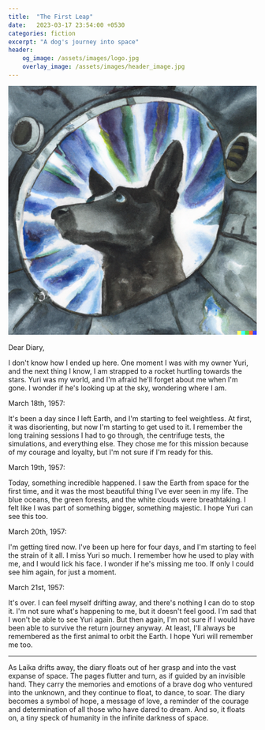 ```yaml
---
title:  "The First Leap"
date:   2023-03-17 23:54:00 +0530
categories: fiction
excerpt: "A dog's journey into space"
header:
    og_image: /assets/images/logo.jpg
    overlay_image: /assets/images/header_image.jpg
---
```


<p align="center">
  <img src="/assets/images/laika.png"/>
</p>

Dear Diary,

I don't know how I ended up here. One moment I was with my owner Yuri, and the next thing I know, I am strapped to a rocket hurtling towards the stars. Yuri was my world, and I'm afraid he'll forget about me when I'm gone. I wonder if he's looking up at the sky, wondering where I am.

March 18th, 1957:

It's been a day since I left Earth, and I'm starting to feel weightless. At first, it was disorienting, but now I'm starting to get used to it. I remember the long training sessions I had to go through, the centrifuge tests, the simulations, and everything else. They chose me for this mission because of my courage and loyalty, but I'm not sure if I'm ready for this.

March 19th, 1957:

Today, something incredible happened. I saw the Earth from space for the first time, and it was the most beautiful thing I've ever seen in my life. The blue oceans, the green forests, and the white clouds were breathtaking. I felt like I was part of something bigger, something majestic. I hope Yuri can see this too.

March 20th, 1957:

I'm getting tired now. I've been up here for four days, and I'm starting to feel the strain of it all. I miss Yuri so much. I remember how he used to play with me, and I would lick his face. I wonder if he's missing me too. If only I could see him again, for just a moment.

March 21st, 1957:

It's over. I can feel myself drifting away, and there's nothing I can do to stop it. I'm not sure what's happening to me, but it doesn't feel good. I'm sad that I won't be able to see Yuri again. But then again, I'm not sure if I would have been able to survive the return journey anyway. At least, I'll always be remembered as the first animal to orbit the Earth. I hope Yuri will remember me too.

---

As Laika drifts away, the diary floats out of her grasp and into the vast expanse of space. The pages flutter and turn, as if guided by an invisible hand. They carry the memories and emotions of a brave dog who ventured into the unknown, and they continue to float, to dance, to soar. The diary becomes a symbol of hope, a message of love, a reminder of the courage and determination of all those who have dared to dream. And so, it floats on, a tiny speck of humanity in the infinite darkness of space. 
